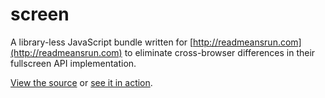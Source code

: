 screen
======

A library-less JavaScript bundle written for [http://readmeansrun.com](http://readmeansrun.com) to eliminate cross-browser differences in their fullscreen API implementation.

[View the source](https://github.com/davidfmiller/screen/blob/master/screen.js) or [see it in action](http://davidfmiller.github.io/screen/).
